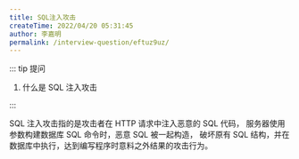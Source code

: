 ```yaml
---
title: SQL注入攻击
createTime: 2022/04/20 05:31:45
author: 李嘉明
permalink: /interview-question/eftuz9uz/
---
```


::: tip 提问

1. 什么是 SQL 注入攻击

:::

SQL 注入攻击指的是攻击者在 HTTP 请求中注入恶意的 SQL 代码，
服务器使用参数构建数据库 SQL 命令时，恶意 SQL 被一起构造，
破坏原有 SQL 结构，并在数据库中执行，达到编写程序时意料之外结果的攻击行为。
